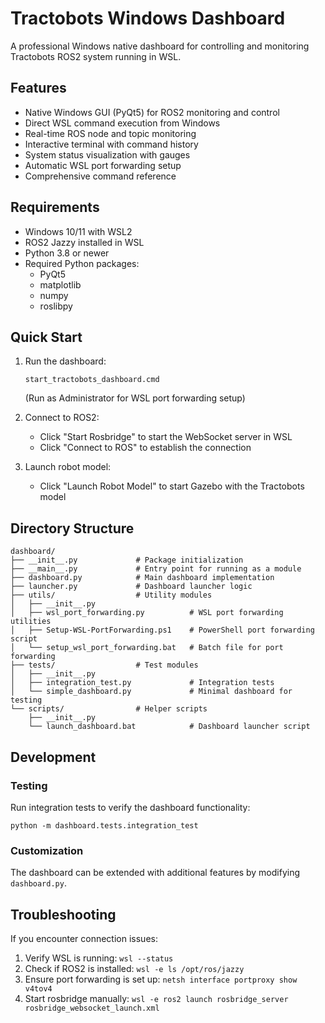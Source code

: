 # Tractobots Windows Dashboard

A professional Windows native dashboard for controlling and monitoring Tractobots ROS2 system running in WSL.

## Features

- Native Windows GUI (PyQt5) for ROS2 monitoring and control
- Direct WSL command execution from Windows
- Real-time ROS node and topic monitoring
- Interactive terminal with command history
- System status visualization with gauges
- Automatic WSL port forwarding setup
- Comprehensive command reference

## Requirements

- Windows 10/11 with WSL2
- ROS2 Jazzy installed in WSL
- Python 3.8 or newer
- Required Python packages:
  - PyQt5
  - matplotlib
  - numpy
  - roslibpy

## Quick Start

1. Run the dashboard:
   ```
   start_tractobots_dashboard.cmd
   ```
   (Run as Administrator for WSL port forwarding setup)

2. Connect to ROS2:
   - Click "Start Rosbridge" to start the WebSocket server in WSL
   - Click "Connect to ROS" to establish the connection

3. Launch robot model:
   - Click "Launch Robot Model" to start Gazebo with the Tractobots model

## Directory Structure

```
dashboard/
├── __init__.py             # Package initialization
├── __main__.py             # Entry point for running as a module
├── dashboard.py            # Main dashboard implementation
├── launcher.py             # Dashboard launcher logic
├── utils/                  # Utility modules
│   ├── __init__.py
│   ├── wsl_port_forwarding.py          # WSL port forwarding utilities
│   ├── Setup-WSL-PortForwarding.ps1    # PowerShell port forwarding script
│   └── setup_wsl_port_forwarding.bat   # Batch file for port forwarding
├── tests/                  # Test modules
│   ├── __init__.py
│   ├── integration_test.py             # Integration tests
│   └── simple_dashboard.py             # Minimal dashboard for testing
└── scripts/                # Helper scripts
    ├── __init__.py
    └── launch_dashboard.bat            # Dashboard launcher script
```

## Development

### Testing

Run integration tests to verify the dashboard functionality:

```
python -m dashboard.tests.integration_test
```

### Customization

The dashboard can be extended with additional features by modifying `dashboard.py`.

## Troubleshooting

If you encounter connection issues:

1. Verify WSL is running: `wsl --status`
2. Check if ROS2 is installed: `wsl -e ls /opt/ros/jazzy`
3. Ensure port forwarding is set up: `netsh interface portproxy show v4tov4`
4. Start rosbridge manually: `wsl -e ros2 launch rosbridge_server rosbridge_websocket_launch.xml`
